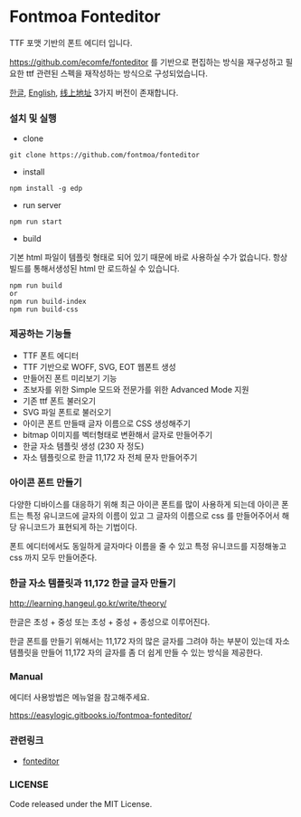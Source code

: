 Fontmoa Fonteditor
==========

TTF 포맷 기반의 폰트 에디터 입니다. 

https://github.com/ecomfe/fonteditor 를 기반으로 편집하는 방식을 재구성하고 필요한 ttf  관련된 스펙을 재작성하는 방식으로 구성되었습니다. 

[한글](http://www.fontmoa.com/editor/v1/simple.html), [English](http://www.fontmoa.com/editor/v1/simple-en.html), [线上地址](http://www.fontmoa.com/editor/v1/simple-cn.html)  3가지 버전이 존재합니다. 


### 설치 및 실행 

* clone

```
git clone https://github.com/fontmoa/fonteditor
```

* install 

```
npm install -g edp 
```

* run server 

```
npm run start 
```

* build 

기본 html 파일이 템플릿 형태로 되어 있기 때문에  바로 사용하실 수가 없습니다. 항상 빌드를 통해서생성된 html 만 로드하실 수 있습니다. 

```
npm run build 
or
npm run build-index
npm run build-css 

```

### 제공하는 기능들

* TTF 폰트 에디터 
* TTF 기반으로 WOFF, SVG, EOT 웹폰트 생성 
* 만들어진 폰트 미리보기 기능
* 초보자를 위한 Simple 모드와 전문가를 위한 Advanced Mode 지원 
* 기존 ttf 폰트 불러오기 
* SVG 파일 폰트로 불러오기 
* 아이콘 폰트 만들때 글자 이름으로  CSS 생성해주기 
* bitmap 이미지를 벡터형태로 변환해서 글자로 만들어주기 
* 한글 자소 템플릿 생성 (230 자 정도)
* 자소 템플릿으로 한글 11,172 자 전체 문자 만들어주기  

### 아이콘 폰트 만들기 

다양한 디바이스를 대응하기 위해 최근 아이콘 폰트를 많이 사용하게 되는데 아이콘 폰트는  특정 유니코드에  글자의 이름이 있고 그 글자의 이름으로  css  를 만들어주어서 해당 유니코드가 표현되게 하는 기법이다. 

폰트 에디터에서도 동일하게 글자마다 이름을 줄 수 있고  특정 유니코드를 지정해놓고  css  까지 모두 만들어준다. 


### 한글 자소 템플릿과  11,172 한글 글자 만들기 

http://learning.hangeul.go.kr/write/theory/

한글은 초성 + 중성 또는  초성 + 중성 + 종성으로 이루어진다. 

한글 폰트를 만들기 위해서는 11,172 자의 많은 글자를 그려야 하는 부분이 있는데 자소 템플릿을 만들어  11,172 자의 글자를 좀 더 쉽게 만들 수 있는 방식을 제공한다.  

### Manual 

에디터 사용방법은 메뉴얼을 참고해주세요. 

https://easylogic.gitbooks.io/fontmoa-fonteditor/


### 관련링크 

* [fonteditor](https://github.com/ecomfe/fonteditor)


### LICENSE 

Code released under the MIT License. 

